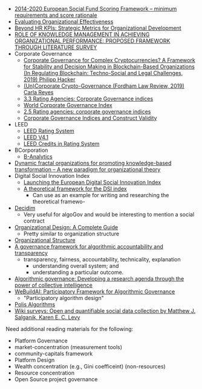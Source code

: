 - [2014-2020 European Social Fund Scoring Framework – minimum requirements and score rationale](https://www.gov.uk/government/publications/european-social-fund-programme-guidance/esf-scoring-framework)
- [Evaluating Organizational Effectiveness](https://scholarworks.wmich.edu/cgi/viewcontent.cgi?article=1795&context=dissertations)
- [Beyond HR KPIs: Strategic Metrics for Organizational Development](https://www.analyticsinhr.com/blog/strategic-metrics-organizational-development/)
- [ROLE OF KNOWLEDGE MANAGEMENT IN ACHIEVING ORGANIZATIONAL PERFORMANCE: PROPOSED FRAMEWORK THROUGH LITERATURE SURVEY](https://www.semanticscholar.org/paper/ROLE-OF-KNOWLEDGE-MANAGEMENT-IN-ACHIEVING-PROPOSED-Jamil/e4f4bb53da47e61caf8783a159c5daad6a551293)
- Corporate Governance
	- [Corporate Governance for Complex Cryptocurrencies? A Framework for Stability and Decision Making in Blockchain-Based Organizations (In Regulating Blockchain: Techno-Social and Legal Challenges, 2019)
	Philipp Hacker](https://papers.ssrn.com/sol3/papers.cfm?abstract_id=2998830)
	- [(Un)Corporate Crypto-Governance (Fordham Law Review, 2019)
	Carla Reyes](https://papers.ssrn.com/sol3/papers.cfm?abstract_id=3355026)
	- [3.3 Rating Agencies: Corporate Governance indices](https://rdmc.nottingham.ac.uk/bitstream/handle/internal/86/Business_edit/33_rating_agencies_corporate_governance_indices.html)
	- [World Corporate Governance Index](http://www.saharating.com/~saharati/en/world-corporate-governance-index/)
	- [2.5 Rating agencies: corporate governance indices](https://www.open.edu/openlearn/money-management/management/business-studies/influences-on-corporate-governance/content-section-2.5)
	- [Corporate Governance Indices and Construct Validity](https://www.researchgate.net/publication/318189815_Corporate_Governance_Indices_and_Construct_Validity)
- LEED
	- [LEED Rating System](https://www.usgbc.org/leed)
	- [LEED V4.1](https://www.usgbc.org/leed/v41)
	- [LEED Credits in Rating System](https://www.usgbc.org/credits?Version=%22v4.1%22&Rating+System=%22Residential+%E2%80%93+Single+Family%22)
- BCorporation
	- [B-Analytics](https://b-analytics.net/)
- [Dynamic fractal organizations for promoting knowledge-based transformation – A new paradigm for organizational theory](https://www.researchgate.net/publication/260027609_Dynamic_fractal_organizations_for_promoting_knowledge-based_transformation_-_A_new_paradigm_for_organizational_theory)
- Digital Social Innovation Index
	- [Launching the European Digital Social Innovation Index](https://www.nesta.org.uk/blog/launching-european-digital-social-innovation-index/)
	- [A theoretical framework for the DSI index](https://www.nesta.org.uk/report/theoretical-framework-dsi-index/)
		- Can use as an example for writing and researching the theoretical framewo-
- [Decidim](https://medium.com/participo/the-digital-participatory-process-that-fed-into-the-french-climate-assembly-c79f167a5cb2)
	- Very useful for algoGov and would be interesting to mention a social contract
- [Organizational Design: A Complete Guide](https://www.analyticsinhr.com/blog/organizational-design/#5)
	- Pretty similar to organization structure
- [Organizational Structure](http://psychology.iresearchnet.com/industrial-organizational-psychology/organizational-development/organizational-structure/)
- [A governance
framework for
algorithmic
accountability
and transparency](https://www.europarl.europa.eu/RegData/etudes/STUD/2019/624262/EPRS_STU(2019)624262_EN.pdf)
	- transparency, fairness, accountability, technicality, explanation
		- understanding overall system; and
		- understanding a particular outcome.
- [Algorithmic governance: Developing a research agenda through the power of collective intelligence](https://www.researchgate.net/publication/319934614_Algorithmic_governance_Developing_a_research_agenda_through_the_power_of_collective_intelligence) 
- [WeBuildAI: Participatory Framework for Algorithmic Governance](https://www.researchgate.net/profile/Min_Kyung_Lee/publication/335777684_WeBuildAI_Participatory_Framework_for_Algorithmic_Governance/links/5d7abab892851c87c37b1153/WeBuildAI-Participatory-Framework-for-Algorithmic-Governance.pdf)
	- "Participatory algorithm design"
- [Polis Algorithms](https://roamresearch.com/#/app/polis-methods/page/ciPWF73Ss)
- [Wiki surveys: Open and quantifiable social data collection by Matthew J. Salganik, Karen E. C. Levy](https://arxiv.org/abs/1202.0500)

Need additional reading materials for the following:

- Platform Governance
- market-concentration (measurement tools)
- community-capitals framework
- Platform Design
- Wealth concentration (e.g., Gini coefficeint) (non-resources)
- Resource concentration
- Open Source project governance
